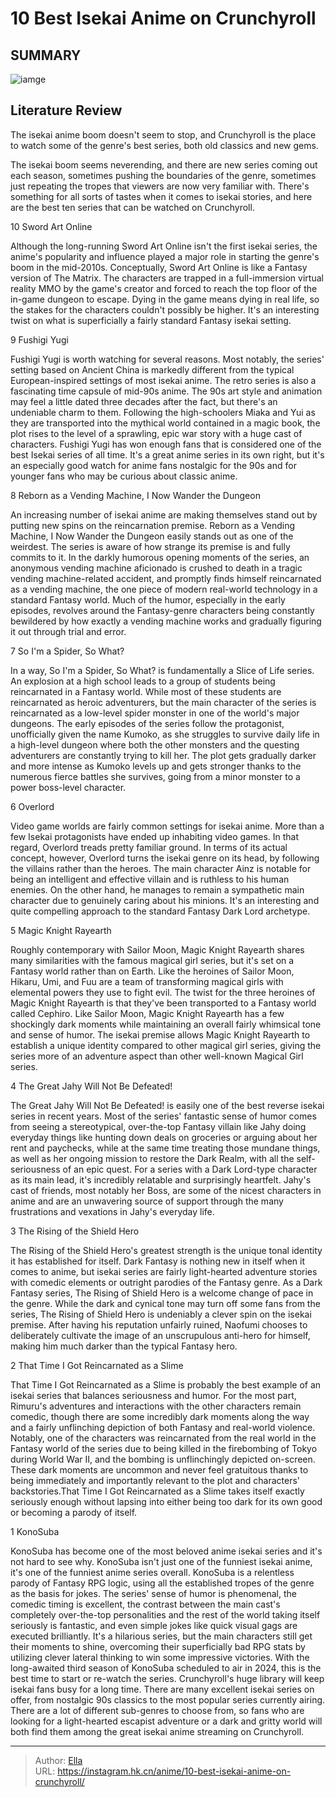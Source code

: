 # 10 Best Isekai Anime on Crunchyroll


## SUMMARY 

![iamge](https://static1.srcdn.com/wordpress/wp-content/uploads/2023/10/10-best-isekai-anime-on-crunchyroll.jpg)

## Literature Review

The isekai anime boom doesn&#39;t seem to stop, and Crunchyroll is the place to watch some of the genre&#39;s best series, both old classics and new gems.





The isekai boom seems neverending, and there are new series coming out each season, sometimes pushing the boundaries of the genre, sometimes just repeating the tropes that viewers are now very familiar with. There&#39;s something for all sorts of tastes when it comes to isekai stories, and here are the best ten series that can be watched on Crunchyroll.









 








 10  Sword Art Online 
        

Although the long-running Sword Art Online isn&#39;t the first isekai series, the anime&#39;s popularity and influence played a major role in starting the genre&#39;s boom in the mid-2010s. Conceptually, Sword Art Online is like a Fantasy version of The Matrix. The characters are trapped in a full-immersion virtual reality MMO by the game&#39;s creator and forced to reach the top floor of the in-game dungeon to escape. Dying in the game means dying in real life, so the stakes for the characters couldn&#39;t possibly be higher. It&#39;s an interesting twist on what is superficially a fairly standard Fantasy isekai setting.





 9  Fushigi Yugi 
        

Fushigi Yugi is worth watching for several reasons. Most notably, the series&#39; setting based on Ancient China is markedly different from the typical European-inspired settings of most isekai anime. The retro series is also a fascinating time capsule of mid-90s anime. The 90s art style and animation may feel a little dated three decades after the fact, but there&#39;s an undeniable charm to them. Following the high-schoolers Miaka and Yui as they are transported into the mythical world contained in a magic book, the plot rises to the level of a sprawling, epic war story with a huge cast of characters. Fushigi Yugi has won enough fans that is considered one of the best Isekai series of all time. It&#39;s a great anime series in its own right, but it&#39;s an especially good watch for anime fans nostalgic for the 90s and for younger fans who may be curious about classic anime.





 8  Reborn as a Vending Machine, I Now Wander the Dungeon 
        

An increasing number of isekai anime are making themselves stand out by putting new spins on the reincarnation premise. Reborn as a Vending Machine, I Now Wander the Dungeon easily stands out as one of the weirdest. The series is aware of how strange its premise is and fully commits to it. In the darkly humorous opening moments of the series, an anonymous vending machine aficionado is crushed to death in a tragic vending machine-related accident, and promptly finds himself reincarnated as a vending machine, the one piece of modern real-world technology in a standard Fantasy world. Much of the humor, especially in the early episodes, revolves around the Fantasy-genre characters being constantly bewildered by how exactly a vending machine works and gradually figuring it out through trial and error.





 7  So I&#39;m a Spider, So What? 
        

In a way, So I&#39;m a Spider, So What? is fundamentally a Slice of Life series. An explosion at a high school leads to a group of students being reincarnated in a Fantasy world. While most of these students are reincarnated as heroic adventurers, but the main character of the series is reincarnated as a low-level spider monster in one of the world&#39;s major dungeons. The early episodes of the series follow the protagonist, unofficially given the name Kumoko, as she struggles to survive daily life in a high-level dungeon where both the other monsters and the questing adventurers are constantly trying to kill her. The plot gets gradually darker and more intense as Kumoko levels up and gets stronger thanks to the numerous fierce battles she survives, going from a minor monster to a power boss-level character.





 6  Overlord 
        

Video game worlds are fairly common settings for isekai anime. More than a few Isekai protagonists have ended up inhabiting video games. In that regard, Overlord treads pretty familiar ground. In terms of its actual concept, however, Overlord turns the isekai genre on its head, by following the villains rather than the heroes. The main character Ainz is notable for being an intelligent and effective villain and is ruthless to his human enemies. On the other hand, he manages to remain a sympathetic main character due to genuinely caring about his minions. It&#39;s an interesting and quite compelling approach to the standard Fantasy Dark Lord archetype.





 5  Magic Knight Rayearth 
        

Roughly contemporary with Sailor Moon, Magic Knight Rayearth shares many similarities with the famous magical girl series, but it&#39;s set on a Fantasy world rather than on Earth. Like the heroines of Sailor Moon, Hikaru, Umi, and Fuu are a team of transforming magical girls with elemental powers they use to fight evil. The twist for the three heroines of Magic Knight Rayearth is that they&#39;ve been transported to a Fantasy world called Cephiro. Like Sailor Moon, Magic Knight Rayearth has a few shockingly dark moments while maintaining an overall fairly whimsical tone and sense of humor. The isekai premise allows Magic Knight Rayearth to establish a unique identity compared to other magical girl series, giving the series more of an adventure aspect than other well-known Magical Girl series.





 4  The Great Jahy Will Not Be Defeated! 
        

The Great Jahy Will Not Be Defeated! is easily one of the best reverse isekai series in recent years. Most of the series&#39; fantastic sense of humor comes from seeing a stereotypical, over-the-top Fantasy villain like Jahy doing everyday things like hunting down deals on groceries or arguing about her rent and paychecks, while at the same time treating those mundane things, as well as her ongoing mission to restore the Dark Realm, with all the self-seriousness of an epic quest. For a series with a Dark Lord-type character as its main lead, it&#39;s incredibly relatable and surprisingly heartfelt. Jahy&#39;s cast of friends, most notably her Boss, are some of the nicest characters in anime and are an unwavering source of support through the many frustrations and vexations in Jahy&#39;s everyday life.





 3  The Rising of the Shield Hero 
        

The Rising of the Shield Hero&#39;s greatest strength is the unique tonal identity it has established for itself. Dark Fantasy is nothing new in itself when it comes to anime, but isekai series are fairly light-hearted adventure stories with comedic elements or outright parodies of the Fantasy genre. As a Dark Fantasy series, The Rising of Shield Hero is a welcome change of pace in the genre. While the dark and cynical tone may turn off some fans from the series, The Rising of Shield Hero is undeniably a clever spin on the isekai premise. After having his reputation unfairly ruined, Naofumi chooses to deliberately cultivate the image of an unscrupulous anti-hero for himself, making him much darker than the typical Fantasy hero.





 2  That Time I Got Reincarnated as a Slime 
        

That Time I Got Reincarnated as a Slime is probably the best example of an isekai series that balances seriousness and humor. For the most part, Rimuru&#39;s adventures and interactions with the other characters remain comedic, though there are some incredibly dark moments along the way and a fairly unflinching depiction of both Fantasy and real-world violence. Notably, one of the characters was reincarnated from the real world in the Fantasy world of the series due to being killed in the firebombing of Tokyo during World War II, and the bombing is unflinchingly depicted on-screen. These dark moments are uncommon and never feel gratuitous thanks to being immediately and importantly relevant to the plot and characters&#39; backstories.That Time I Got Reincarnated as a Slime takes itself exactly seriously enough without lapsing into either being too dark for its own good or becoming a parody of itself.





 1  KonoSuba 

        

KonoSuba has become one of the most beloved anime isekai series and it&#39;s not hard to see why. KonoSuba isn&#39;t just one of the funniest isekai anime, it&#39;s one of the funniest anime series overall. KonoSuba is a relentless parody of Fantasy RPG logic, using all the established tropes of the genre as the basis for jokes. The series&#39; sense of humor is phenomenal, the comedic timing is excellent, the contrast between the main cast&#39;s completely over-the-top personalities and the rest of the world taking itself seriously is fantastic, and even simple jokes like quick visual gags are executed brilliantly. It&#39;s a hilarious series, but the main characters still get their moments to shine, overcoming their superficially bad RPG stats by utilizing clever lateral thinking to win some impressive victories. With the long-awaited third season of KonoSuba scheduled to air in 2024, this is the best time to start or re-watch the series.
Crunchyroll&#39;s huge library will keep isekai fans busy for a long time. There are many excellent isekai series on offer, from nostalgic 90s classics to the most popular series currently airing. There are a lot of different sub-genres to choose from, so fans who are looking for a light-hearted escapist adventure or a dark and gritty world will both find them among the great isekai anime streaming on Crunchyroll.

---

> Author: [Ella](https://instagram.hk.cn/)  
> URL: https://instagram.hk.cn/anime/10-best-isekai-anime-on-crunchyroll/  

